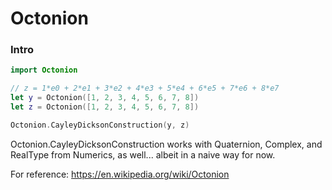 # Octonion

### Intro

```swift
import Octonion

// z = 1*e0 + 2*e1 + 3*e2 + 4*e3 + 5*e4 + 6*e5 + 7*e6 + 8*e7  
let y = Octonion([1, 2, 3, 4, 5, 6, 7, 8])
let z = Octonion([1, 2, 3, 4, 5, 6, 7, 8])

Octonion.CayleyDicksonConstruction(y, z)
```

Octonion.CayleyDicksonConstruction works with Quaternion, Complex, and RealType from Numerics, as well... albeit in a naive way for now.

For reference: https://en.wikipedia.org/wiki/Octonion
